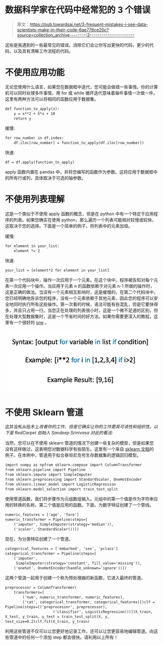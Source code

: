 # 数据科学家在代码中经常犯的 3 个错误

> 原文：<https://pub.towardsai.net/3-frequent-mistakes-i-see-data-scientists-make-in-their-code-6ae778ce20c?source=collection_archive---------2----------------------->

这些是我遇到的一些最常见的错误。消除它们会让你写出更快的代码，更少的代码，以及具有清晰工作流程的代码。

# 不使用应用功能

无论您使用什么语言，如果您在数据框中迭代，您可能会做错一些事情。你的计算机可以同时处理多件事情，用 for 或 while 循环迭代意味着每件事情一次做一件。这里有两种方法可以将相同的函数应用于数据集。

```
def function_to_apply(x):
    y = x**2 + 5*x + 10
    return y
```

缓慢:

```
for row_number in df.index:
    df.iloc[row_number] = function_to_apply(df.iloc[row_number])
```

快速:

```
df = df.apply(function_to_apply)
```

apply 函数内置在 pandas 中，并将您编写的函数作为参数。这将应用于数据框中的所有行或列，具体取决于可选的轴参数。

# 不使用列表理解

这是一个类似于不使用 apply 函数的概念，但是在 python 中有一个特定于应用程序的列表。如果您确实在使用 python，那么遍历一个列表可能相对较慢或较快，这取决于您的选择。下面是一个简单的例子，将列表中的元素加倍。

缓慢:

```
for element in your_list:
    element *= 2
```

快速:

```
your_list = [element*2 for element in your_list]
```

在第一个代码块中，操作一次应用于一个元素。在这个块中，程序被告知对每个元素一次应用一个操作。当应用于元素 n 的函数依赖于对元素 n-1 所做的操作时，这是正确的做法。当没有一个元素相互影响时，这是缓慢的。在第二个代码块中，您已经明确地告诉您的程序，没有一个元素依赖于其他元素，因此您的程序可以安全地同时执行所有这些操作。第一次看的时候，语法可能有些混乱，但是它要快得多，并且只占用一行。当您正在处理的列表很小时，这是一个微不足道的区别，但在处理大型数据集时，这是一个节省时间的好方法。如果你需要更深入的教程，这里有一个很好的 [one](https://www.youtube.com/watch?v=5K08WcjGV6c) 。

![](img/2932f0a4047bec855f7da32e4c082777.png)

# 不使用 Sklearn 管道

这并没有从技术上*改善你的工作，但是它确实让你的工作更具可读性和组织性。以下是 RedCarpet 创始人 Sandeep Srinivasa 对此的看法:*

当然，您可以在不使用 sklearn 管道的情况下创建一些复杂的模型，但是如果您没有这样做过，这表明您对数据科学有些陌生。这里有一个来自 [sklearn 文档](https://scikit-learn.org/stable/auto_examples/compose/plot_column_transformer_mixed_types.html)的例子。在本例中，管道用于拟合泰坦尼克号生存数据集的逻辑回归模型。

```
import numpy as npfrom sklearn.compose import ColumnTransformer
from sklearn.pipeline import Pipeline
from sklearn.impute import SimpleImputer
from sklearn.preprocessing import StandardScaler, OneHotEncoder
from sklearn.linear_model import LogisticRegression
from sklearn.model_selection import train_test_split
```

使用管道函数，我们将步骤作为元组数组输入。元组中的第一个值是作为字符串应用的转换的名称，第二个值是应用的函数。下面，为数字特征创建了一个管线。

```
numeric_features = ['age', 'fare']
numeric_transformer = Pipeline(steps=[
    ('imputer', SimpleImputer(strategy='median')),
    ('scaler', StandardScaler())])
```

现在，为分类特征创建了一个管道。

```
categorical_features = ['embarked', 'sex', 'pclass']
categorical_transformer = Pipeline(steps=[
    ('imputer', 
     SimpleImputer(strategy='constant', fill_value='missing')),
    ('onehot', OneHotEncoder(handle_unknown='ignore'))])
```

这两个管道一起用于创建一个称为预处理器的新函数，它进入最终的管道。

```
preprocessor = ColumnTransformer(
    transformers=[
        ('num', numeric_transformer, numeric_features),
        ('cat', categorical_transformer, categorical_features)])clf = Pipeline(steps=[('preprocessor', preprocessor),
                      ('classifier', LogisticRegression())])X_train, X_test, y_train, y_test = train_test_split(X, y, test_size=0.2)clf.fit(X_train, y_train)
```

利用这些管道不仅可以让您更好地记录工作，还可以让您更容易地编辑管道。向这些管道中的任何一个添加 step 都会很快。请利用以上所有！